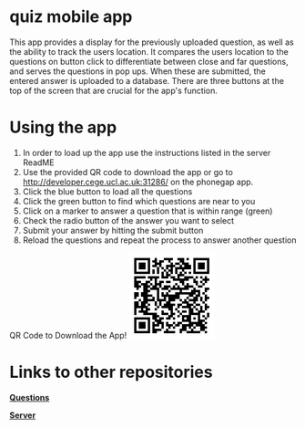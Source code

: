 # quiz mobile app
This app provides a display for the previously uploaded question, as well as the ability to track the users location. It compares the users location to the questions on button click to differentiate between close and far questions, and serves the questions in pop ups. When these are submitted, the entered answer is uploaded to a database. There are three buttons at the top of the screen that are crucial for the app's function.
# Using the app
1) In order to load up the app use the instructions listed in the server ReadME
2) Use the provided QR code to download the app or go to http://developer.cege.ucl.ac.uk:31286/ on the phonegap app.
3) Click the blue button to load all the questions
4) Click the green button to find which questions are near to you
5) Click on a marker to answer a question that is within range (green)
6) Check the radio button of the answer you want to select
6) Submit your answer by hitting the submit button
7) Reload the questions and repeat the process to answer another question

QR Code to Download the App!
![alt text](https://github.com/rpGIS/server/blob/master/chart.png)

# Links to other repositories
**[Questions](https://github.com/rpGIS/questions)**

**[Server](https://github.com/rpGIS/server)**

